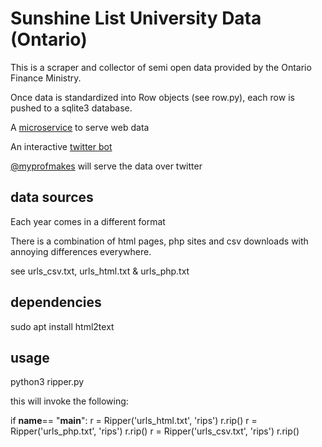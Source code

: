# Sunshine List University Data (Ontario)

This is a scraper and collector of semi open data provided by the Ontario Finance Ministry.

Once data is standardized into Row objects (see row.py), each row is pushed to a sqlite3 database.

A [microservice](https://github.com/openciti/sunshinemicroservice) to serve web data

An interactive [twitter bot](https://github.com/openciti/sunshinelistbot) 

[@myprofmakes](https://twitter.com/MyProfMakes) will serve the data over twitter

## data sources

Each year comes in a different format

There is a combination of html pages, php sites and csv downloads with annoying differences everywhere.

see urls_csv.txt, urls_html.txt & urls_php.txt 

## dependencies

sudo apt install html2text

## usage

python3 ripper.py 

this will invoke the following:

if __name__== "__main__":
  r = Ripper('urls_html.txt', 'rips')
  r.rip()
  r = Ripper('urls_php.txt', 'rips')
  r.rip()
  r = Ripper('urls_csv.txt', 'rips')
  r.rip()  
